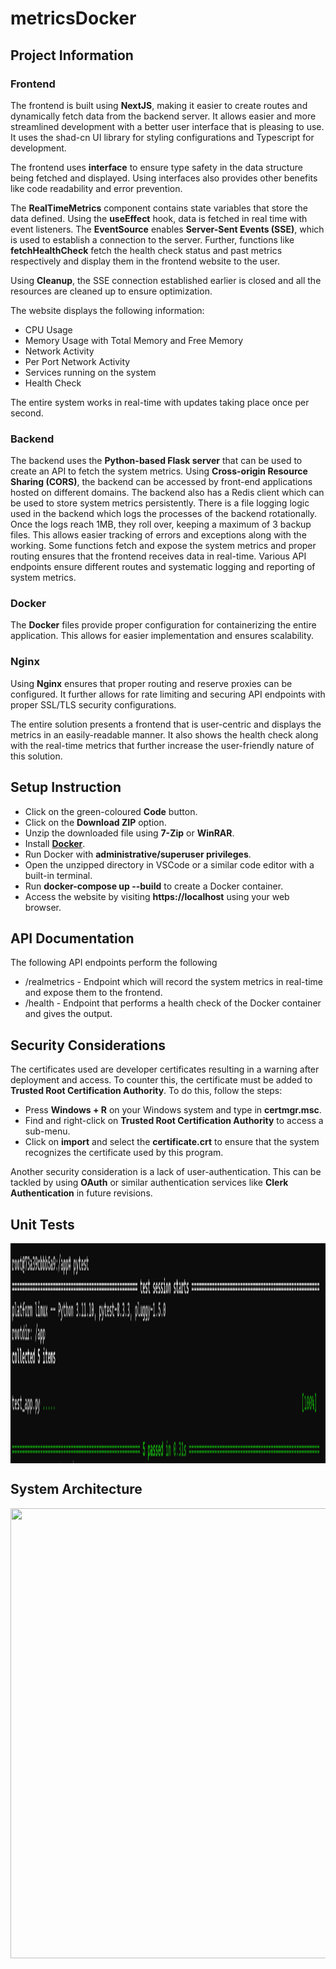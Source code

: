 ﻿# metricsDocker
## Project Information
### Frontend
The frontend is built using **NextJS**, making it easier to create routes and dynamically fetch data from the backend server.
It allows easier and more streamlined development with a better user interface that is pleasing to use. It uses the shad-cn UI library for styling configurations and Typescript for development.

The frontend uses **interface** to ensure type safety in the data structure being fetched and displayed. Using interfaces also provides other benefits like code readability and error prevention.

The **RealTimeMetrics** component contains state variables that store the data defined. Using the **useEffect** hook, data is fetched in real time with event listeners. The **EventSource** enables **Server-Sent Events (SSE)**, which is used to establish a connection to the server.
Further, functions like **fetchHealthCheck** fetch the health check status and past metrics respectively and display them in the frontend website to the user.

Using **Cleanup**, the SSE connection established earlier is closed and all the resources are cleaned up to ensure optimization.

The website displays the following information:
- CPU Usage
- Memory Usage with Total Memory and Free Memory
- Network Activity
- Per Port Network Activity
- Services running on the system
- Health Check

The entire system works in real-time with updates taking place once per second.

### Backend
The backend uses the **Python-based Flask server** that can be used to create an API to fetch the system metrics. Using **Cross-origin Resource Sharing (CORS)**, the backend can be accessed by front-end applications hosted on different domains.
The backend also has a Redis client which can be used to store system metrics persistently. There is a file logging logic used in the backend which logs the processes of the backend rotationally. Once the logs reach 1MB, they roll over, keeping a maximum of 3 backup files. This allows easier tracking of errors and exceptions along with the working. Some functions fetch and expose the system metrics and proper routing ensures that the frontend receives data in real-time.
Various API endpoints ensure different routes and systematic logging and reporting of system metrics.

### Docker
The **Docker** files provide proper configuration for containerizing the entire application. This allows for easier implementation and ensures scalability.

### Nginx
Using **Nginx** ensures that proper routing and reserve proxies can be configured. It further allows for rate limiting and securing API endpoints with proper SSL/TLS security configurations.

The entire solution presents a frontend that is user-centric and displays the metrics in an easily-readable manner. It also shows the health check along with the real-time metrics that further increase the user-friendly nature of this solution.

## Setup Instruction
- Click on the green-coloured **Code** button.
- Click on the **Download ZIP** option.
- Unzip the downloaded file using **7-Zip** or **WinRAR**.
- Install [**Docker**](https://www.docker.com/products/docker-desktop/).
- Run Docker with **administrative/superuser privileges**.
- Open the unzipped directory in VSCode or a similar code editor with a built-in terminal.
- Run **docker-compose up --build** to create a Docker container.
- Access the website by visiting **https://localhost** using your web browser.

## API Documentation
The following API endpoints perform the following
- /realmetrics - Endpoint which will record the system metrics in real-time and expose them to the frontend.
- /health - Endpoint that performs a health check of the Docker container and gives the output.

## Security Considerations
The certificates used are developer certificates resulting in a warning after deployment and access. To counter this, the certificate must be added to **Trusted Root Certification Authority**.
To do this, follow the steps:
- Press **Windows + R** on your Windows system and type in **certmgr.msc**.
- Find and right-click on **Trusted Root Certification Authority** to access a sub-menu.
- Click on **import** and select the **certificate.crt** to ensure that the system recognizes the certificate used by this program.

Another security consideration is a lack of user-authentication. This can be tackled by using **OAuth** or similar authentication services like **Clerk Authentication** in future revisions.

## Unit Tests
<a href="unit-test"><img src="images/unit-test.png" align="middle" width="1080" height="352"></a>

## System Architecture
<a href="unit-test"><img src="images/metricsDocker_System-Architecture.png" align="middle" width="1280" height="720"></a>
